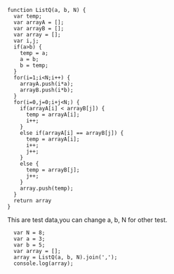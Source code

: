     function ListQ(a, b, N) {
      var temp;
      var arrayA = [];
      var arrayB = [];
      var array = [];
      var i,j;
      if(a>b) {
        temp = a;
        a = b;
        b = temp;
      }
      for(i=1;i<N;i++) {
        arrayA.push(i*a);
        arrayB.push(i*b);
      }
      for(i=0,j=0;i+j<N;) {
        if(arrayA[i] < arrayB[j]) {
          temp = arrayA[i];
          i++;
        } 
        else if(arrayA[i] == arrayB[j]) {
          temp = arrayA[i];
          i++;
          j++;
        }
        else {
          temp = arrayB[j];
          j++;
        }
        array.push(temp);
      }
      return array
    }
    
This are test data,you can change a, b, N for other test.

      var N = 8;
      var a = 3;
      var b = 5;
      var array = [];
      array = ListQ(a, b, N).join(',');
      console.log(array);
